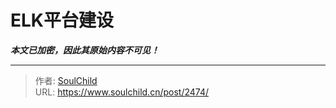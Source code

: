 # ELK平台建设

***本文已加密，因此其原始内容不可见！***

---

> 作者: [SoulChild](https://www.soulchild.cn)  
> URL: https://www.soulchild.cn/post/2474/  

